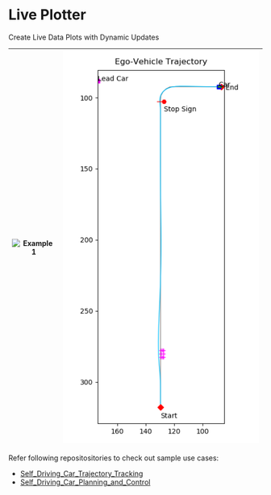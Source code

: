 # Live Plotter
Create Live Data Plots with Dynamic Updates

| ![Example 1](https://github.com/Tinker-Twins/Self_Driving_Car_Trajectory_Tracking/blob/main/Results/Trajectory%20Plot.png) | ![Example 2](https://github.com/Tinker-Twins/Self_Driving_Car_Planning_and_Control/blob/main/Results/Trajectory%20Plot.png) |
|-----|----|

Refer following repositositories to check out sample use cases:
- [Self_Driving_Car_Trajectory_Tracking](https://github.com/Tinker-Twins/Self_Driving_Car_Trajectory_Tracking)
- [Self_Driving_Car_Planning_and_Control](https://github.com/Tinker-Twins/Self_Driving_Car_Planning_and_Control)
